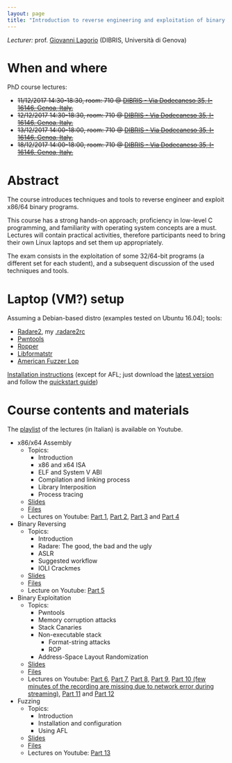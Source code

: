 ```yaml
---
layout: page
title: "Introduction to reverse engineering and exploitation of binary programs"
---
```


*Lecturer:* prof. [Giovanni Lagorio](/people/giovanni_lagorio) (DIBRIS, Università di Genova)

# When and where
PhD course lectures:
- ~~11/12/2017 14:30-18:30, room: 710 @ [DIBRIS - Via Dodecaneso 35, I-16146, Genoa, Italy.](https://www.google.it/maps/place/Via+Dodecaneso,+35,+16146+Genova+GE/@44.403165,8.9696801,17z/data=!3m1!4b1!4m5!3m4!1s0x12d3430b2216399f:0xe215417b3e571fb4!8m2!3d44.403165!4d8.9718688?hl=en)~~
- ~~12/12/2017 14:30-18:30, room: 710 @ [DIBRIS - Via Dodecaneso 35, I-16146, Genoa, Italy.](https://www.google.it/maps/place/Via+Dodecaneso,+35,+16146+Genova+GE/@44.403165,8.9696801,17z/data=!3m1!4b1!4m5!3m4!1s0x12d3430b2216399f:0xe215417b3e571fb4!8m2!3d44.403165!4d8.9718688?hl=en)~~
- ~~13/12/2017 14:00-18:00, room: 710 @ [DIBRIS - Via Dodecaneso 35, I-16146, Genoa, Italy.](https://www.google.it/maps/place/Via+Dodecaneso,+35,+16146+Genova+GE/@44.403165,8.9696801,17z/data=!3m1!4b1!4m5!3m4!1s0x12d3430b2216399f:0xe215417b3e571fb4!8m2!3d44.403165!4d8.9718688?hl=en)~~
- ~~18/12/2017 14:00-18:00, room: 710 @ [DIBRIS - Via Dodecaneso 35, I-16146, Genoa, Italy.](https://www.google.it/maps/place/Via+Dodecaneso,+35,+16146+Genova+GE/@44.403165,8.9696801,17z/data=!3m1!4b1!4m5!3m4!1s0x12d3430b2216399f:0xe215417b3e571fb4!8m2!3d44.403165!4d8.9718688?hl=en)~~

# Abstract
The course introduces techniques and tools to reverse engineer and exploit x86/64 binary programs.

This course has a strong hands-on approach; proficiency in low-level C programming, and familiarity with operating system concepts are a must.
Lectures will contain practical activities, therefore participants need to bring their own Linux laptops and set them up appropriately.

The exam consists in the exploitation of some 32/64-bit programs (a different set for each student), and a subsequent discussion of the used techniques and tools.

# Laptop (VM?) setup
Assuming a Debian-based distro (examples tested on Ubuntu 16.04); tools:
* [Radare2](http://www.radare.org/r/), my [.radare2rc](https://ghostbin.com/paste/xywks)
* [Pwntools](https://github.com/Gallopsled/pwntools#readme)
* [Ropper](https://github.com/sashs/Ropper)
* [Libformatstr](https://github.com/hellman/libformatstr)
* [American Fuzzer Lop](http://lcamtuf.coredump.cx/afl/)

[Installation instructions](https://ghostbin.com/paste/ayf9g) (except for AFL; just download the [latest version](http://lcamtuf.coredump.cx/afl/releases/afl-latest.tgz) and follow the [quickstart guide](http://lcamtuf.coredump.cx/afl/QuickStartGuide.txt))

# Course contents and materials
The [playlist](https://www.youtube.com/playlist?list=PLR11TQ3H_K1uRaoCvgdoldzLmksw9D06B) of the lectures (in Italian) is available on Youtube.

* x86/x64 Assembly
  * Topics:
    * Introduction
    * x86 and x64 ISA
    * ELF and System V ABI
    * Compilation and linking process
    * Library Interposition
    * Process tracing
  * [Slides](https://bart.disi.unige.it/zxgio/phd-course-2017/x86intro_slides.pdf)
  * [Files](https://bart.disi.unige.it/zxgio/phd-course-2017/x86intro_files.tgz)
  * Lectures on Youtube: [Part 1](https://www.youtube.com/watch?v=cZPPF4z21A8), [Part 2](https://www.youtube.com/watch?v=ffrtzZ0QwVM), [Part 3](https://www.youtube.com/watch?v=N2VNq-cWHPU) and [Part 4](https://www.youtube.com/watch?v=zwUYxLYJWhQ)
* Binary Reversing
  * Topics:
    * Introduction
    * Radare: The good, the bad and the ugly
    * ASLR
    * Suggested workflow
    * IOLI Crackmes
  * [Slides](https://bart.disi.unige.it/zxgio/phd-course-2017/reversing_slides.pdf)
  * [Files](https://bart.disi.unige.it/zxgio/phd-course-2017/reversing_files.tgz)
  * Lecture on Youtube: [Part 5](https://www.youtube.com/watch?v=u6GEM5R5u9E)
* Binary Exploitation
  * Topics:
    * Pwntools
    * Memory corruption attacks
    * Stack Canaries
    * Non-executable stack
      * Format-string attacks
      * ROP
    * Address-Space Layout Randomization
  * [Slides](https://bart.disi.unige.it/zxgio/phd-course-2017/exploitation_slides.pdf)
  * [Files](https://bart.disi.unige.it/zxgio/phd-course-2017/exploitation_files.tgz)
  * Lectures on Youtube: [Part 6](https://www.youtube.com/watch?v=DhE9e-pVQ-o), [Part 7](https://www.youtube.com/watch?v=8gkr0i6JZtY), [Part 8](https://www.youtube.com/watch?v=SwYPRXW9u3Q), [Part 9](https://www.youtube.com/watch?v=IICGJfqg_Jc), [Part 10 (few minutes of the recording are missing due to network error during streaming)](https://www.youtube.com/watch?v=Fx7SKyOig_s&list=PLR11TQ3H_K1uRaoCvgdoldzLmksw9D06B&index=10), [Part 11](https://www.youtube.com/watch?v=bPhos_kmxR0&list=PLR11TQ3H_K1uRaoCvgdoldzLmksw9D06B&index=11) and [Part 12](https://www.youtube.com/watch?v=xDQp4GNL7h0&list=PLR11TQ3H_K1uRaoCvgdoldzLmksw9D06B&index=12)
* Fuzzing
  * Topics:
    * Introduction
    * Installation and configuration
    * Using AFL
  * [Slides](https://bart.disi.unige.it/zxgio/phd-course-2017/fuzzing_slides.pdf)
  * [Files](https://bart.disi.unige.it/zxgio/phd-course-2017/fuzzing_files.tgz)
  * Lectures on Youtube: [Part 13](https://www.youtube.com/watch?v=ZPg-w6OIUnw&list=PLR11TQ3H_K1uRaoCvgdoldzLmksw9D06B&index=13)


